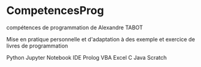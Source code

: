 # CompetencesProg
compétences de programmation de Alexandre TABOT

Mise en pratique personnelle et d'adaptation à des exemple et exercice de livres de programmation

Python Jupyter Notebook IDE
Prolog
VBA Excel
C
Java
Scratch
